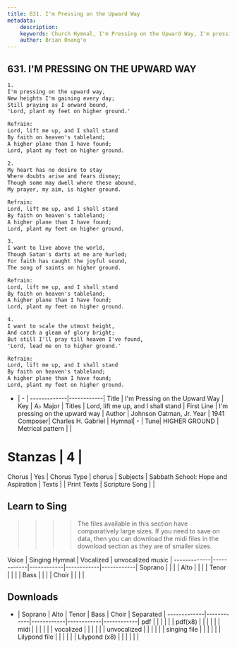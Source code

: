 ```yaml
---
title: 631. I'm Pressing on the Upward Way
metadata:
    description: 
    keywords: Church Hymnal, I'm Pressing on the Upward Way, I'm pressing on the upward way, Lord, lift me up, and I shall stand
    author: Brian Onang'o
---
```



## 631. I'M PRESSING ON THE UPWARD WAY

```txt
1.
I'm pressing on the upward way, 
New heights I'm gaining every day; 
Still praying as I onward bound, 
'Lord, plant my feet on higher ground.' 

Refrain:
Lord, lift me up, and I shall stand 
By faith on heaven's tableland; 
A higher plane than I have found; 
Lord, plant my feet on higher ground. 

2.
My heart has no desire to stay 
Where doubts arise and fears dismay; 
Though some may dwell where these abound, 
My prayer, my aim, is higher ground. 

Refrain:
Lord, lift me up, and I shall stand 
By faith on heaven's tableland; 
A higher plane than I have found; 
Lord, plant my feet on higher ground. 

3.
I want to live above the world, 
Though Satan's darts at me are hurled; 
For faith has caught the joyful sound, 
The song of saints on higher ground. 

Refrain:
Lord, lift me up, and I shall stand 
By faith on heaven's tableland; 
A higher plane than I have found; 
Lord, plant my feet on higher ground. 

4.
I want to scale the utmost height, 
And catch a gleam of glory bright; 
But still I'll pray till heaven I've found, 
'Lord, lead me on to higher ground.'

Refrain:
Lord, lift me up, and I shall stand 
By faith on heaven's tableland; 
A higher plane than I have found; 
Lord, plant my feet on higher ground. 

```

- |   -  |
-------------|------------|
Title | I'm Pressing on the Upward Way |
Key | A♭ Major |
Titles | Lord, lift me up, and I shall stand |
First Line | I'm pressing on the upward way |
Author | Johnson Oatman, Jr. 
Year | 1941
Composer| Charles H. Gabriel |
Hymnal|  - |
Tune| HIGHER GROUND |
Metrical pattern | |
# Stanzas | 4 |
Chorus | Yes |
Chorus Type | chorus |
Subjects | Sabbath School: Hope and Aspiration |
Texts |  |
Print Texts | 
Scripture Song |  |
  
## Learn to Sing

>>>> The files available in this section have comparatively large sizes. If you need to save on data, then you can download the midi files in the download section as they are of smaller sizes.

Voice |  Singing Hymnal | Vocalized | unvocalized music |
-------------|------------|------------|------------|------------|
Soprano | | | |
Alto | | | |
Tenor | | | |
Bass | | | |
Choir | | | |

## Downloads

- |  Soprano | Alto | Tenor | Bass | Choir | Separated |
-------------|------------|------------|------------|------------|
pdf | | | | | |
pdf(x8) | | | | | |
midi | | | | | |
vocalized | | | | | |
unvocalized | | | | | |
singing file | | | | | |
Lilypond file | | | | | |
Lilypond (x8) | | | | | |
  